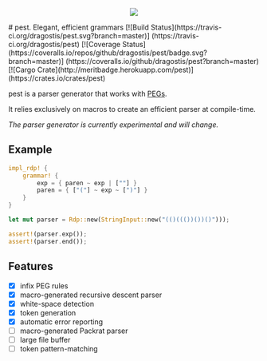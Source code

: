 <p align="center">
  <img src="https://cdn.rawgit.com/dragostis/pest/e0de86ef8a85b83f66da6f338258fb7114c489f9/pest-logo.svg"/>
</p>
# pest. Elegant, efficient grammars
[![Build Status](https://travis-ci.org/dragostis/pest.svg?branch=master)]
(https://travis-ci.org/dragostis/pest)
[![Coverage Status]
(https://coveralls.io/repos/github/dragostis/pest/badge.svg?branch=master)]
(https://coveralls.io/github/dragostis/pest?branch=master)
[![Cargo Crate](http://meritbadge.herokuapp.com/pest)]
(https://crates.io/crates/pest)

pest is a parser generator that works with
[PEGs](https://en.wikipedia.org/wiki/Parsing_expression_grammar).

It relies exclusively on macros to create an efficient parser at compile-time.

*The parser generator is currently experimental and will change.*

## Example
```rust
impl_rdp! {
    grammar! {
        exp = { paren ~ exp | [""] }
        paren = { ["("] ~ exp ~ [")"] }
    }
}

let mut parser = Rdp::new(StringInput::new("(()((())())()")));

assert!(parser.exp());
assert!(parser.end());
```

## Features

- [x] infix PEG rules
- [x] macro-generated recursive descent parser
- [x] white-space detection
- [x] token generation
- [x] automatic error reporting
- [ ] macro-generated Packrat parser
- [ ] large file buffer
- [ ] token pattern-matching
